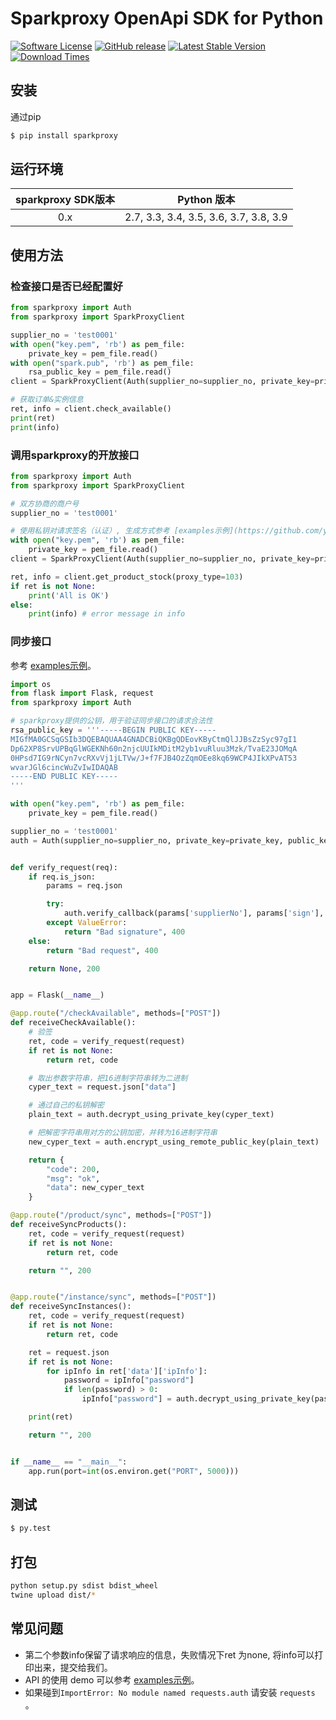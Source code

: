# Sparkproxy OpenApi SDK for Python

[![Software License](https://img.shields.io/badge/license-MIT-brightgreen.svg)](LICENSE)
[![GitHub release](https://img.shields.io/github/v/tag/sparkpoxy/spark-sdk-python.svg?label=release)](https://github.com/yungoo/spark-sdk-python/releases)
[![Latest Stable Version](https://img.shields.io/pypi/v/sparkproxy.svg)](https://pypi.python.org/pypi/sparkproxy)
[![Download Times](https://img.shields.io/pypi/dm/sparkproxy.svg)](https://pypi.python.org/pypi/sparkproxy)

## 安装

通过pip

```bash
$ pip install sparkproxy
```

## 运行环境

| sparkproxy SDK版本 |              Python 版本               |
|:----------------:| :------------------------------------: |
|       0.x        | 2.7, 3.3, 3.4, 3.5, 3.6, 3.7, 3.8, 3.9 |

## 使用方法

### 检查接口是否已经配置好

```python
from sparkproxy import Auth
from sparkproxy import SparkProxyClient

supplier_no = 'test0001'
with open("key.pem", 'rb') as pem_file:
    private_key = pem_file.read()
with open("spark.pub", 'rb') as pem_file:
    rsa_public_key = pem_file.read()
client = SparkProxyClient(Auth(supplier_no=supplier_no, private_key=private_key, public_key=rsa_public_key))

# 获取订单&实例信息
ret, info = client.check_available()
print(ret)
print(info)
```

### 调用sparkproxy的开放接口

```python
from sparkproxy import Auth
from sparkproxy import SparkProxyClient

# 双方协商的商户号
supplier_no = 'test0001'

# 使用私钥对请求签名（认证）, 生成方式参考 [examples示例](https://github.com/yungoo/spark-sdk-python/tree/master/examples/genrsa.py)。
with open("key.pem", 'rb') as pem_file:
    private_key = pem_file.read()
client = SparkProxyClient(Auth(supplier_no=supplier_no, private_key=private_key))

ret, info = client.get_product_stock(proxy_type=103)
if ret is not None:
    print('All is OK')
else:
    print(info) # error message in info
```

### 同步接口

参考 [examples示例](https://github.com/yungoo/spark-sdk-python/tree/master/examples/webhooks.py)。

```python
import os
from flask import Flask, request
from sparkproxy import Auth

# sparkproxy提供的公钥，用于验证同步接口的请求合法性
rsa_public_key = '''-----BEGIN PUBLIC KEY-----
MIGfMA0GCSqGSIb3DQEBAQUAA4GNADCBiQKBgQDEovKByCtmQlJJBsZzSyc97gI1
Dp62XP8SrvUPBqGlWGEKNh60n2njcUUIkMDitM2yb1vuRluu3Mzk/TvaE23JOMqA
0HPsd7IG9rNCyn7vcRXvVj1jLTVw/J+f7FJB4OzZqmOEe8kq69WCP4JIkXPvAT53
wvarJGl6cincWuZvIwIDAQAB
-----END PUBLIC KEY-----
'''

with open("key.pem", 'rb') as pem_file:
    private_key = pem_file.read()

supplier_no = 'test0001'
auth = Auth(supplier_no=supplier_no, private_key=private_key, public_key=rsa_public_key)


def verify_request(req):
    if req.is_json:
        params = req.json

        try:
            auth.verify_callback(params['supplierNo'], params['sign'], params['timestamp'])
        except ValueError:
            return "Bad signature", 400
    else:
        return "Bad request", 400

    return None, 200


app = Flask(__name__)

@app.route("/checkAvailable", methods=["POST"])
def receiveCheckAvailable():
    # 验签
    ret, code = verify_request(request)
    if ret is not None:
        return ret, code

    # 取出参数字符串，把16进制字符串转为二进制
    cyper_text = request.json["data"]

    # 通过自己的私钥解密
    plain_text = auth.decrypt_using_private_key(cyper_text)

    # 把解密字符串用对方的公钥加密，并转为16进制字符串
    new_cyper_text = auth.encrypt_using_remote_public_key(plain_text)

    return {
        "code": 200,
        "msg": "ok",
        "data": new_cyper_text
    }

@app.route("/product/sync", methods=["POST"])
def receiveSyncProducts():
    ret, code = verify_request(request)
    if ret is not None:
        return ret, code

    return "", 200


@app.route("/instance/sync", methods=["POST"])
def receiveSyncInstances():
    ret, code = verify_request(request)
    if ret is not None:
        return ret, code

    ret = request.json
    if ret is not None:
        for ipInfo in ret['data']['ipInfo']:
            password = ipInfo["password"]
            if len(password) > 0:
                ipInfo["password"] = auth.decrypt_using_private_key(password)

    print(ret)

    return "", 200


if __name__ == "__main__":
    app.run(port=int(os.environ.get("PORT", 5000)))
```


## 测试

``` bash
$ py.test
```


## 打包

```bash
python setup.py sdist bdist_wheel
twine upload dist/*
```

## 常见问题

- 第二个参数info保留了请求响应的信息，失败情况下ret 为none, 将info可以打印出来，提交给我们。
- API 的使用 demo 可以参考 [examples示例](https://github.com/yungoo/spark-sdk-python/tree/master/examples)。
- 如果碰到`ImportError: No module named requests.auth` 请安装 `requests` 。